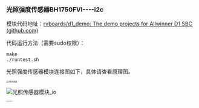 ### 光照强度传感器BH1750FVI----i2c

模块代码地址：[rvboards/d1_demo: The demo projects for Allwinner D1 SBC (github.com)](https://github.com/rvboards/d1_demo)

代码运行方法（需要sudo权限）：

```
make 
./runtest.sh
```

光照强度传感器模块连接图如下，具体请查看原理图。

<img src="../光照传感器.jpg" alt="光照传感器" style="zoom: 33%;" />

![光照传感器模块_io](../光照传感器模块_io.png)

<img src="../光照传感器演示.jpg" alt="光照传感器演示" style="zoom: 15%;" />
